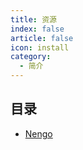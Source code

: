 ```yaml
---
title: 资源
index: false
article: false
icon: install
category:
  - 简介
---
```


## 目录

- [Nengo](nengo.md)
